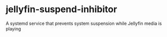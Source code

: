 # jellyfin-suspend-inhibitor
A systemd service that prevents system suspension while Jellyfin media is playing

